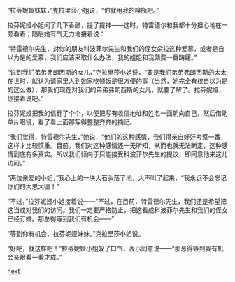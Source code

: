 
“拉芬妮娅妹妹，”克拉里莎小姐说，“你就用我的嗅瓶吧。”

拉芬妮娅小姐闻了几下香醋，提了提神——这时，特雷德尔和我都十分担心地在一旁看着；随后她有气无力地接着说：

“特雷德尔先生，对你的朋友科波菲尔先生和我们的侄女朵拉这种爱慕，或者是自以为是的爱慕，我们应该采取什么办法，我的姐姐和我颇费一番踌躇。”

“说到我们弟弟弗朗西斯的女儿，”克拉里莎小姐说，“要是我们弟弟弗朗西斯的太太在世时，就认为请家里人到她家吃顿饭是很方便的事（当然，她完全有权自以为是的这么做），那我们现在对我们的弟弟弗朗西斯的女儿，就要了解了。拉芬妮娅，你接着说吧。”

拉芬妮娅把我的信翻了个个，以便把写有收信地址和姓名一面朝向自己，然后借助单片眼镜，看了看上面那写得整整齐齐的摘记。

“我们觉得，特雷德尔先生，”她说，“他们的这种感情，我们得亲自好好考察一番，这样才比较慎重。目前，我们对这种感情还一无所知，从而也就无法断定，这种感情到底有多真实。所以我们倾向于只能接受科波菲尔先生的提议，即同意他来这儿访问。”

“两位亲爱的小姐，”我心上的一块大石头落了地，大声叫了起来，“我永远不会忘记你们的大恩大德！”

“不过，”拉芬妮娅小姐接着说——“不过，在目前，特雷德尔先生，我们还是希望把这当成对我们的访问。我们一定要严格防止，把这看成科波菲尔先生和我们的侄女已经订婚。那总得等到我们有机会——”

“等到你有机会，拉芬妮娅妹妹。”克拉里莎小姐说。

“好吧，就这样吧！”拉芬妮娅小姐叹了口气，表示同意说——“那总得等到我有机会亲眼看一看才成。”

[next](page527.md)